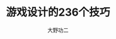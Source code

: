 ---
title: 游戏设计的236个技巧
subtitle: 
author: [大野功二]
category: [策划]
cover: https://s3proxy.cdn-zlib.se//covers299/collections/userbooks/ec389f9e367f7e24a85c7a7b8082f9952b7fbac603a55ef08e5f9b087e24ca01.jpg
status: complete
---